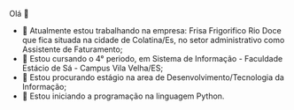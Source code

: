 Olá 👋

- 🔭 Atualmente estou trabalhando na empresa: Frisa Frigorifico Rio Doce que fica situada na cidade de Colatina/Es, no setor administrativo como Assistente de Faturamento;
- 🌱 Estou cursando o 4° periodo, em Sistema de Informação - Faculdade Estácio de Sá - Campus Vila Velha/ES;
- 🤔 Estou procurando estágio na area de Desenvolvimento/Tecnologia da Informação;
- 🎒 Estou iniciando a programação na linguagem Python.
